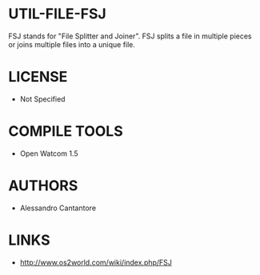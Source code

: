 # UTIL-FILE-FSJ
FSJ stands for "File Splitter and Joiner". FSJ splits a file in multiple pieces or joins multiple files into a unique file. 

LICENSE
===============
* Not Specified

COMPILE TOOLS
===============
* Open Watcom 1.5
 
AUTHORS
===============
* Alessandro Cantantore

LINKS
===============
* http://www.os2world.com/wiki/index.php/FSJ

